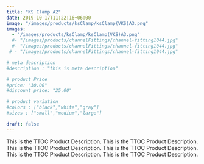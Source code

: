 ```yaml
---
title: "KS Clamp A2"
date: 2019-10-17T11:22:16+06:00
image: "/images/products/ksClamp/ksClamp(VKS)A3.png"
images: 
  - "/images/products/ksClamp/ksClamp(VKS)A3.png"
  #- "/images/products/channelFittings/channel-fitting1044.jpg"
  #- "/images/products/channelFittings/channel-fitting1044.jpg"
 # - "/images/products/channelFittings/channel-fitting1044.jpg"

# meta description
#description : "this is meta description"

# product Price
#price: "30.00"
#discount_price: "25.00"

# product variation
#colors : ["black","white","gray"]
#sizes : ["small","medium","large"]

draft: false
---
```


This is the TTOC Product Description. This is the TTOC Product Description. This is the TTOC Product Description. This is the TTOC Product Description. This is the TTOC Product Description. This is the TTOC Product Description. 